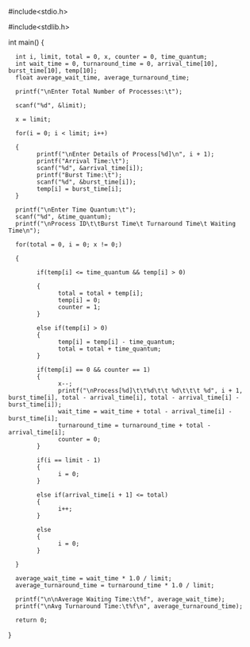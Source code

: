 #include<stdio.h> 

#include<stdlib.h>
 
int main() 
{ 
      
	  int i, limit, total = 0, x, counter = 0, time_quantum; 
      int wait_time = 0, turnaround_time = 0, arrival_time[10], burst_time[10], temp[10]; 
      float average_wait_time, average_turnaround_time;
      
	  printf("\nEnter Total Number of Processes:\t"); 
      
	  scanf("%d", &limit); 
      
	  x = limit; 
      
	  for(i = 0; i < limit; i++) 
      
	  {
            printf("\nEnter Details of Process[%d]\n", i + 1);
            printf("Arrival Time:\t");
            scanf("%d", &arrival_time[i]);
            printf("Burst Time:\t");
            scanf("%d", &burst_time[i]); 
            temp[i] = burst_time[i];
      } 
      
	  printf("\nEnter Time Quantum:\t"); 
      scanf("%d", &time_quantum); 
      printf("\nProcess ID\t\tBurst Time\t Turnaround Time\t Waiting Time\n");
      
	  for(total = 0, i = 0; x != 0;) 
      
	  { 

            if(temp[i] <= time_quantum && temp[i] > 0) 

            { 
                  total = total + temp[i]; 
                  temp[i] = 0; 
                  counter = 1; 
            } 

            else if(temp[i] > 0) 
            { 
                  temp[i] = temp[i] - time_quantum; 
                  total = total + time_quantum; 
            } 

            if(temp[i] == 0 && counter == 1) 
            { 
                  x--; 
                  printf("\nProcess[%d]\t\t%d\t\t %d\t\t\t %d", i + 1, burst_time[i], total - arrival_time[i], total - arrival_time[i] - burst_time[i]);
                  wait_time = wait_time + total - arrival_time[i] - burst_time[i]; 
                  turnaround_time = turnaround_time + total - arrival_time[i]; 
                  counter = 0; 
            } 

            if(i == limit - 1) 
            {
                  i = 0; 
            }

            else if(arrival_time[i + 1] <= total) 
            {
                  i++;
            }

            else 
            {
                  i = 0;
            }

      } 

      average_wait_time = wait_time * 1.0 / limit;
      average_turnaround_time = turnaround_time * 1.0 / limit;

      printf("\n\nAverage Waiting Time:\t%f", average_wait_time); 
      printf("\nAvg Turnaround Time:\t%f\n", average_turnaround_time); 

      return 0; 

}

